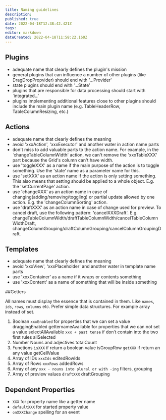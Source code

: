 ```yaml
---
title: Naming guidelines
description: 
published: true
date: 2022-04-18T12:38:42.421Z
tags: 
editor: markdown
dateCreated: 2022-04-18T11:58:22.160Z
---
```


## Plugins

- adequate name that clearly defines the plugin's mission
- general plugins that can influence a number of other plugins (like DragDropPropvider) should end with '...Provider'
- state plugins should end with '...State'
- plugins that are responsible for data processing should start with 'integrated...'
- plugins implementing additional features close to other plugins should include the main plugin name (e.g. TableHeaderRow, TableColumnResizing, etc.)

## Actions

- adequate name that clearly defines the meaning
- avoid 'xxxAction', 'xxxExecutor' and another water in action name parts
- don't miss to add valuable parts to the action name. For example, in the 'changeTableColumnWidth' action, we can't remove the 'xxxTableXXX' part because the Grid's column can't have width.
- use 'toggleXXX' as a name if the main purpose of the action is to toggle something. Use the 'state' name as a parameter name for this.
- use 'setXXX' as an action name if the action is only setting something. This also means that setting should be applied to a whole object. E.g. the 'setCurrentPage' action.
- use 'changeXXX' as an action name in case of changing(adding/removing/toggling) or partial update allowed by one action. E.g. the 'changeColumnSorting' action.
- use 'draftXXX' as an action name in case of change used for preview. To cancel draft, use the following pattern: 'cancelXXXDraft'. E.g. changeTableColumnWidth/draftTableColumnWidth/cancelTableColumnWidthDraft, changeColumnGrouping/draftColumnGrouping/cancelColumnGroupingDraft.

## Templates

- adequate name that clearly defines the meaning
- avoid 'xxxView', 'xxxPlaceholder' and another water in template name parts
- use 'xxxContainer' as a name if it wraps or contents something
- use 'xxxContent' as a name of something that will be inside something

##Getters

All names must display the essence that is contained in them. Like `names`, `ids`, `rows`, `columns` etc.
Prefer simple data structures. For example array instead of set.

1. Boolean
`xxxEnabled` for properties that we can set a value draggingEnabled
getternameAvailable for properties that we can not set a value selectAllAvailable
`xxx + past tense` if don’t contain into the two first rules allSelected
2. Number
Nouns and adjectives
totalCount
3. Functions
`isXXX` if return a boolean value
isGroupRow
`getXXX` if return an any value
getCellValue
4. Array of IDs
`xxxIds`
	editedRowIds
5. Array of Rows
`xxxRows`
	addedRows
6. Array of any
`xxx - nouns into plural or with -ing`
	filters, grouping
7. Array of preview values
`draftXXX`
	draftGrouping

## Dependent Properties

- `XXX` for property name like a getter name
- `defaultXXX` for started property value
- `onXXXChange` spelling for an event